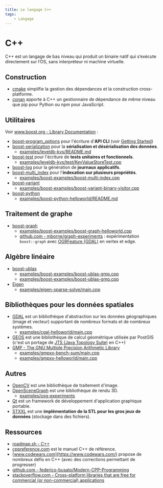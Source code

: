 ```yaml
---
title: Le langage C++
tags:
    - Langage
---
```


# C++

C++ est un langage de bas niveau qui produit un binaire natif qui s’exécute directement sur l’OS, sans interpréteur ni machine virtuelle.

## Construction

* [cmake](https://cmake.org/) simplifie la gestion des dépendances et la construction cross-platforme.
* [conan](https://conan.io/) apporte à C++ un gestionnaire de dépendance de même niveau que pip pour Python ou npm pour JavaScript.

## Utilitaires

Voir [www.boost.org - Library Documentation](https://www.boost.org/doc/libs/1_87_0/?view=condensed) :

* [boost-program_options](http://www.boost.org/doc/libs/1_87_0/doc/html/program_options.html) pour l'écriture d'**API CLI** (voir [Getting Started](https://www.boost.org/doc/libs/1_87_0/doc/html/program_options/tutorial.html#id-1.3.31.4.3))
* [boost-serialization](http://www.boost.org/doc/libs/1_87_0/libs/serialization/doc/index.html) pour la **sérialisation et désérialisation des données**.
    * [examples/leveldb-kvs/README.md](examples/leveldb-kvs/README.md)
* [boost-test](http://www.boost.org/doc/libs/1_87_0/libs/test/doc/html/index.html) pour l'écriture de **tests unitaires et fonctionnels**.
    * [examples/leveldb-kvs/test/KeyValueStoreTest.cpp](examples/leveldb-kvs/test/KeyValueStoreTest.cpp)
* [boost-log](http://www.boost.org/doc/libs/1_87_0/libs/log/doc/html/index.html) pour la génération de **journaux applicatifs**.
* [boost-multi_index](https://www.boost.org/doc/libs/1_87_0/libs/multi_index/doc/index.html) pour l'**indexation sur plusieurs propriétés**.
    * [examples/boost-examples/boost-multi-index.cpp](examples/boost-examples/boost-multi-index.cpp)
* [boost-variant](https://www.boost.org/doc/libs/1_87_0/doc/html/variant.html)
    * [examples/boost-examples/boost-variant-binary-visitor.cpp](examples/boost-examples/boost-variant-binary-visitor.cpp)
* [boost-python](https://www.boost.org/doc/libs/1_87_0/libs/python/doc/html/tutorial/index.html)
    * [examples/boost-python-helloworld/README.md](examples/boost-python-helloworld/README.md)

## Traitement de graphe

* [boost-graph](http://www.boost.org/doc/libs/1_87_0/libs/graph/doc/index.html)
    * [examples/boost-examples/boost-graph-helloworld.cpp](examples/boost-examples/boost-graph-helloworld.cpp)
    * [github.com - mborne/graph-experiments](https://github.com/mborne/graph-experiments#readme) : expérimentation `boost::graph` avec [OGRFeature (GDAL)](https://gdal.org/en/stable/doxygen/classOGRFeature.html) en vertex et edge.

## Algèbre linéaire

* [boost-ublas](http://www.boost.org/doc/libs/1_87_0/libs/numeric/ublas/doc/index.html)
    * [examples/boost-examples/boost-ublas-gmp.cpp](examples/boost-examples/boost-ublas-gmp.cpp)
    * [examples/boost-examples/boost-ublas-gmp.cpp](examples/boost-examples/boost-ublas-gmp.cpp)
* [Eigen](https://eigen.tuxfamily.org/dox/GettingStarted.html)
    * [examples/eigen-sparse-solve/main.cpp](examples/eigen-sparse-solve/main.cpp)

## Bibliothèques pour les données spatiales

* [GDAL](http://www.gdal.org/) est un bibliothèque d'abstraction sur les données géographiques (image et vecteur) supportant de nombreux formats et de nombreux systèmes.
    * [examples/cgal-helloworld/main.cpp](examples/cgal-helloworld/main.cpp)
* [GEOS](https://trac.osgeo.org/geos/) est une bibliothèque de calcul géométrique utilisée par PostGIS (c'est un portage de [JTS (Java Topology Suite)](https://github.com/locationtech/jts#jts-topology-suite) en C++)
* [GMP - The GNU Multiple Precision Arithmetic Library](https://gmplib.org/)
    * [examples/gmpxx-bench-sum/main.cpp](examples/gmpxx-bench-sum/main.cpp)
    * [examples/gmpxx-helloworld/main.cpp](examples/gmpxx-helloworld/main.cpp)

## Autres

* [OpenCV](https://opencv.org/) est une bibliothèque de traitement d'image.
* [OpenSceneGraph](http://www.openscenegraph.org/) est une bibliothèque de rendu 3D.
    * [examples/osg-experiments](examples/osg-experiments/README.md)
* [Qt](https://www.qt.io/) est un framework de développement d'application graphique portable.
* [STXXL](http://stxxl.org/) est une **implémentation de la STL pour les gros jeux de données** (stockage dans des fichiers).

## Ressources

* [roadmap.sh - C++](https://roadmap.sh/cpp)
* [cppreference.com](https://fr.cppreference.com/w/cpp) est le manuel C++ de référence.
* [www.codewars.com](https://www.codewars.com/) propose de nombreux défis en C++ (avec des corrections permettant de progresser)
* [github.com - federico-busato/Modern-CPP-Programming](https://github.com/federico-busato/Modern-CPP-Programming?tab=readme-ov-file#readme)
* [stackoverflow.com - Cross-platform libraries that are free for commercial (or non-commercial) applications](https://stackoverflow.com/a/782146)
